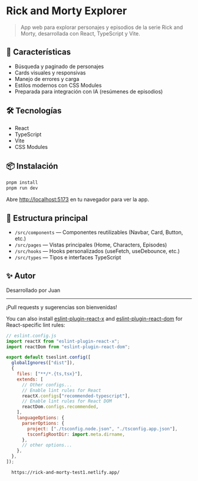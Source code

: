# Rick and Morty Explorer

> App web para explorar personajes y episodios de la serie Rick and Morty, desarrollada con React, TypeScript y Vite.

## 🚀 Características

- Búsqueda y paginado de personajes
- Cards visuales y responsivas
- Manejo de errores y carga
- Estilos modernos con CSS Modules
- Preparada para integración con IA (resúmenes de episodios)

## 🛠️ Tecnologías

- React
- TypeScript
- Vite
- CSS Modules

## 📦 Instalación

```bash
pnpm install
pnpm run dev
```

Abre [http://localhost:5173](http://localhost:5173) en tu navegador para ver la app.

## 📁 Estructura principal

- `/src/components` — Componentes reutilizables (Navbar, Card, Button, etc.)
- `/src/pages` — Vistas principales (Home, Characters, Episodes)
- `/src/hooks` — Hooks personalizados (useFetch, useDebounce, etc.)
- `/src/types` — Tipos e interfaces TypeScript

## ✨ Autor

Desarrollado por Juan

---

¡Pull requests y sugerencias son bienvenidas!

You can also install [eslint-plugin-react-x](https://github.com/Rel1cx/eslint-react/tree/main/packages/plugins/eslint-plugin-react-x) and [eslint-plugin-react-dom](https://github.com/Rel1cx/eslint-react/tree/main/packages/plugins/eslint-plugin-react-dom) for React-specific lint rules:

```js
// eslint.config.js
import reactX from "eslint-plugin-react-x";
import reactDom from "eslint-plugin-react-dom";

export default tseslint.config([
  globalIgnores(["dist"]),
  {
    files: ["**/*.{ts,tsx}"],
    extends: [
      // Other configs...
      // Enable lint rules for React
      reactX.configs["recommended-typescript"],
      // Enable lint rules for React DOM
      reactDom.configs.recommended,
    ],
    languageOptions: {
      parserOptions: {
        project: ["./tsconfig.node.json", "./tsconfig.app.json"],
        tsconfigRootDir: import.meta.dirname,
      },
      // other options...
    },
  },
]);
```
```bash
  https://rick-and-morty-test1.netlify.app/

